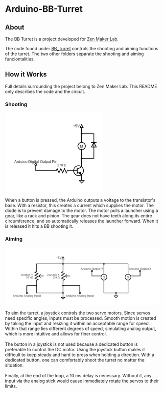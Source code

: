 # Arduino-BB-Turret
## About
The BB Turret is a project developed for [Zen Maker Lab](https://www.zenmakerlab.com/).

The code found under [BB_Turret](https://github.com/hhenry01/Arduino-BB-Turret/blob/main/BB_Turret/BB_Turret.ino) controls the shooting and aiming functions of the turret. The two other folders separate the shooting and aiming funciontalities.

## How it Works
Full details surrounding the project belong to Zen Maker Lab. This README only describes the code and the circuit.
### Shooting
![Motor Circuit](Motor.png "Motor Circuit")

When a button is pressed, the Arduino outputs a voltage to the transistor's base. With a resistor, this creates a current which supplies the motor. The diode is to prevent damage to the motor. The motor pulls a launcher using a gear, like a rack and pinion. The gear does not have teeth along its entire circumference, and so automatically releases the launcher forward. When it is released it hits a BB shooting it.

### Aiming
![Aiming Circuit](Aiming.png "Aiming Circuit")

To aim the turret, a joystick controls the two servo motors. Since servos need specific angles, inputs must be processed. Smooth motion is created by taking the input and resizing it within an acceptable range for speed. Within that range lies different degrees of speed, simulating analog output, which is more intuitive and allows for finer control.\
\
The button in a joystick is not used because a dedicated button is preferable to control the DC motor. Using the joystick button makes it difficult to keep steady and hard to press when holding a direction. With a dedicated button, one can comfortably shoot the turret no matter the situation.\
\
Finally, at the end of the loop, a 10 ms delay is necessary. Without it, any input via the analog stick would cause immediately rotate the servos to their limits.
